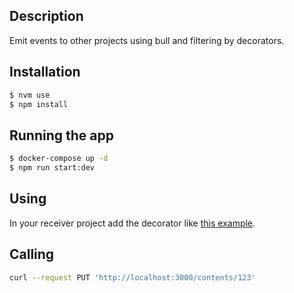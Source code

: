 ## Description

Emit events to other projects using bull and filtering by decorators.

## Installation

```bash
$ nvm use
$ npm install
```

## Running the app

```bash
$ docker-compose up -d
$ npm run start:dev
```

## Using

In your receiver project add the decorator like [this example](https://github.com/renatoaug/nestjs-bull-receiver/blob/master/src/processor/content.processor.ts).

## Calling

```bash
curl --request PUT 'http://localhost:3000/contents/123'
```
